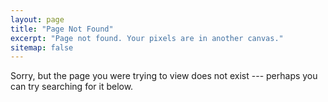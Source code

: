 ```yaml
---
layout: page
title: "Page Not Found"
excerpt: "Page not found. Your pixels are in another canvas."
sitemap: false
---  
```


Sorry, but the page you were trying to view does not exist --- perhaps you can try searching for it below.

